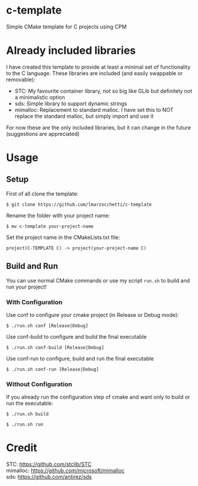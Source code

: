 # c-template
Simple CMake template for C projects using CPM 

# Already included libraries
I have created this template to provide at least a minimal set of functionality to the C language.
These libraries are included (and easily swappable or removable):
- STC: My favourite container library, not so big like GLib but definitely not a minimalistic option
- sds: Simple library to support dynamic strings
- mimalloc: Replacement to standard malloc. I have set this to NOT replace the standard malloc, but simply import and use it

For now these are the only included libraries, but it can change in the future (suggestions are appreciated)

# Usage
## Setup
First of all clone the template:
```
$ git clone https://github.com/lmarzocchetti/c-template
```

Rename the folder with your project name:
```
$ mv c-template your-project-name
```

Set the project name in the CMakeLists.txt file:
```
project(C-TEMPLATE C) -> project(your-project-name C)
```

## Build and Run
You can use normal CMake commands or use my script `run.sh` to build and run your project!

### With Configuration
Use conf to configure your cmake project (in Release or Debug mode): 
```
$ ./run.sh conf [Release|Debug]
```

Use conf-build to configure and build the final executable
```
$ ./run.sh conf-build [Release|Debug]
```

Use conf-run to configure, build and run the final executable
```
$ ./run.sh conf-run [Release|Debug]
```

### Without Configuration
If you already run the configuration step of cmake and want only to build or run the executable:
```
$ ./run.sh build
```

```
$ ./run.sh run
```

# Credit
STC: https://github.com/stclib/STC \
mimalloc: https://github.com/microsoft/mimalloc \
sds: https://github.com/antirez/sds
